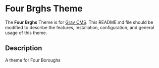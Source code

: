 # Four Brghs Theme

The **Four Brghs** Theme is for [Grav CMS](http://github.com/getgrav/grav).  This README.md file should be modified to describe the features, installation, configuration, and general usage of this theme.

## Description

A theme for Four Boroughs
